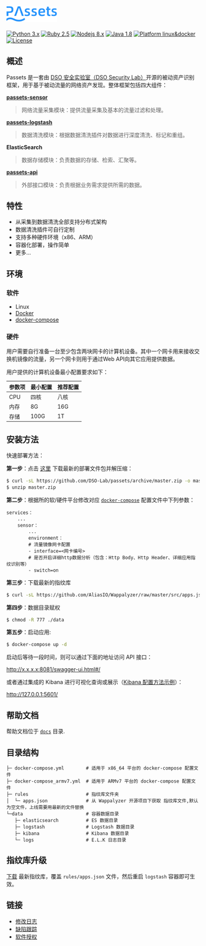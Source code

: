 ## ![](docs/images/logo.png)

[![Python 3.x](https://img.shields.io/badge/python-3.x-yellow.svg)](https://www.python.org/) [![Ruby 2.5](https://img.shields.io/badge/ruby-2.5-red.svg)](https://www.ruby-lang.org/) [![Nodejs 8.x](https://img.shields.io/badge/nodejs-8.x-green.svg)](https://www.ruby-lang.org/) [![Java 1.8](https://img.shields.io/badge/java-1.8-red.svg)](https://www.java.com/) [![Platform linux&docker](https://img.shields.io/badge/platform-linux&docker-9cf.svg)](https://www.java.com/) [![License](https://img.shields.io/badge/license-GPLv3-red.svg)](https://raw.githubusercontent.com/knownsec/Pocsuite/master/docs/COPYING)


## 概述

Passets 是一套由 [DSO 安全实验室（DSO Security Lab）](http://dsolab.org)开源的被动资产识别框架，用于基于被动流量的网络资产发现。整体框架包括四大组件：

**[passets-sensor](https://github.com/DSO-Lab/passets-sensor)**
> 网络流量采集模块：提供流量采集及基本的流量过滤和处理。

**[passets-logstash](https://github.com/DSO-Lab/passets-logstash)**
> 数据清洗模块：根据数据清洗插件对数据进行深度清洗、标记和重组。

**ElasticSearch**

> 数据存储模块：负责数据的存储、检索、汇聚等。

**[passets-api](https://github.com/DSO-Lab/passets-api)**
> 外部接口模块：负责根据业务需求提供所需的数据。


## 特性
* 从采集到数据清洗全部支持分布式架构
* 数据清洗插件可自行定制
* 支持多种硬件环境（x86、ARM）
* 容器化部署，操作简单
* 更多...


## 环境

### 软件
- Linux
- [Docker](https://www.docker.com/)
- [docker-compose](https://github.com/docker/compose)

### 硬件

用户需要自行准备一台至少包含两块网卡的计算机设备。其中一个网卡用来接收交换机镜像的流量，另一个网卡则用于通过Web API向其它应用提供数据。

用户提供的计算机设备最小配置要求如下：

| 参数项 | 最小配置 | 推荐配置 |
|------|----------|----------|
| CPU  | 四核   | 八核    |
| 内存 | 8G     | 16G      |
| 存储 | 100G  | 1T       |


## 安装方法

快速部署方法：

**第一步**：点击 [这里](https://github.com/DSO-Lab/passets/archive/master.zip) 下载最新的部署文件包并解压缩：

```bash
$ curl -sL https://github.com/DSO-Lab/passets/archive/master.zip -o master.zip
$ unzip master.zip
```

**第二步**：根据所的软/硬件平台修改对应 [`docker-compose`](#directory) 配置文件中下列参数：

```
services：
    ...
    sensor：
        ...
        environment：
        # 流量镜像网卡配置
        - interface=<网卡编号>
        # 是否开启详细http数据分析（包含：Http Body、Http Header、详细应用指纹识别等）
        - switch=on
```

**第三步**：下载最新的指纹库

``` bash
$ curl -sL https://github.com/AliasIO/Wappalyzer/raw/master/src/apps.json -o ./rules/apps.json
```

**第四步**：数据目录赋权

``` bash
$ chmod -R 777 ./data
```

**第五步**：启动应用:

``` bash
$ docker-compose up -d
```

启动后等待一段时间，则可以通过下面的地址访问 API 接口：

http://x.x.x.x:8081/swagger-ui.html#/

或者通过集成的 Kibana 进行可视化查询或展示（[Kibana 配置方法示例](docs/KIBANA_HELP.md)）：

http://127.0.0.1:5601/


## 帮助文档

帮助文档位于 [```docs```](./docs) 目录.


## 目录结构

```
├─ docker-compose.yml        # 适用于 x86_64 平台的 docker-compose 配置文件
├─ docker-compose_armv7.yml  # 适用于 ARMv7 平台的 docker-compose 配置文件
├─ rules                     # 指纹库文件夹
│  └─ apps.json              # 从 Wappalyzer 开源项目下获取 指纹库文件,默认为空文件，上线需要用最新的文件替换
└─data                       # 容器数据目录
   ├─ elasticsearch          # ES 数据目录
   ├─ logstash               # Logstash 数据目录
   ├─ kibana                 # Kibana 数据目录
   └─ logs                   # E.L.K 日志目录
```

## 指纹库升级

[下载](https://github.com/AliasIO/Wappalyzer/raw/master/src/apps.json) 最新指纹库，覆盖 `rules/apps.json` 文件，然后重启 `logstash` 容器即可生效。

## 链接

* [修改日志](./CHANGELOG.md)
* [缺陷跟踪](https://github.com/DSO-Lab/passets/issues)
* [软件授权](./LICENSE)

